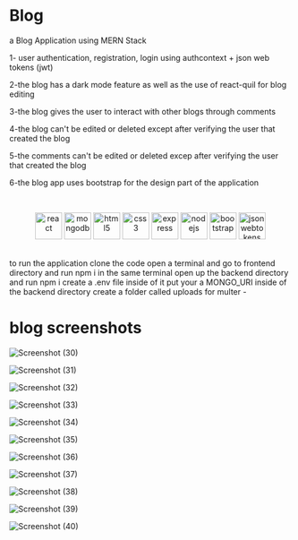 # Blog
a Blog Application using MERN Stack

1- user authentication, registration, login using authcontext + json web tokens (jwt)


2-the blog has a dark mode feature as well as the use of react-quil for blog editing


3-the blog gives the user to interact with other blogs through comments


4-the blog can't be edited or deleted except after verifying the user that created the blog 


5-the comments can't be edited or deleted excep after verifying the user that created the blog


6-the blog app uses bootstrap for the design part of the application

</br>
<p align="center">

<img src="https://cdn.simpleicons.org/react" alt="react" height="48" width="48">
<img src="https://cdn.simpleicons.org/mongodb" alt="mongodb" height="48" width="48">
<img src="https://cdn.simpleicons.org/html5" alt="html5" height="48" width="48">
<img src="https://cdn.simpleicons.org/css3" alt="css3" height="48" width="48">
<img src="https://cdn.simpleicons.org/express" alt="express" height="48" width="48">
<img src="https://cdn.simpleicons.org/nodedotjs" alt="nodejs" height="48" width="48">
<img src="https://cdn.simpleicons.org/bootstrap" alt="bootstrap" height="48" width="48">
<img src="https://cdn.simpleicons.org/jsonwebtokens" alt="jsonwebtokens" height="48" width="48">

</p>
</br>
to run the application clone the code 
open a terminal and go to frontend directory and run npm i
in the same terminal open up the backend directory and run npm i
create a .env file inside of it put your a MONGO_URI
inside of the backend directory create a folder called uploads for multer
-

# blog screenshots
![Screenshot (30)](https://github.com/Waleed-xc/Blog/assets/102128756/3697e660-da34-48df-b3af-3dfa37a56894)

![Screenshot (31)](https://github.com/Waleed-xc/Blog/assets/102128756/cdc683d1-9598-4b06-b5c2-df14e63ea8ce)

![Screenshot (32)](https://github.com/Waleed-xc/Blog/assets/102128756/47ebd12a-de42-4bd2-9542-c7eebe4d87e4)

![Screenshot (33)](https://github.com/Waleed-xc/Blog/assets/102128756/5b01b3df-8abf-435d-9463-7732ba536565)

![Screenshot (34)](https://github.com/Waleed-xc/Blog/assets/102128756/1bb55b32-b794-4f2b-b259-6f69590cd76f)

![Screenshot (35)](https://github.com/Waleed-xc/Blog/assets/102128756/30a621df-70fe-473c-8cfd-920d032283bb)

![Screenshot (36)](https://github.com/Waleed-xc/Blog/assets/102128756/e33f155b-1bee-4ae9-843c-04211e131e2d)

![Screenshot (37)](https://github.com/Waleed-xc/Blog/assets/102128756/a85f6d19-371f-49bc-840b-1f3c977632c2)

![Screenshot (38)](https://github.com/Waleed-xc/Blog/assets/102128756/add42146-fcae-4a2c-b21c-0f94b2132742)

![Screenshot (39)](https://github.com/Waleed-xc/Blog/assets/102128756/595dd81d-0bf1-486d-913b-c488520141ff)

![Screenshot (40)](https://github.com/Waleed-xc/Blog/assets/102128756/05ca5320-70d9-4f0d-b6af-2b9563f0e23f)
